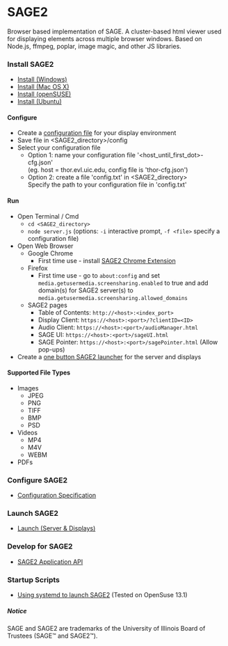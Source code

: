 SAGE2
=======

Browser based implementation of SAGE. A cluster-based html viewer used for displaying elements across multiple browser windows. Based on Node.js, ffmpeg, poplar, image magic, and other JS libraries.

### Install SAGE2 ###
* [Install (Windows)](https://bitbucket.org/sage2/sage2/wiki/Install%20(Windows))
* [Install (Mac OS X)](https://bitbucket.org/sage2/sage2/wiki/Install%20(Mac%20OS%20X))
* [Install (openSUSE)](https://bitbucket.org/sage2/sage2/wiki/Install%20(openSUSE))
* [Install (Ubuntu)](https://bitbucket.org/sage2/sage2/wiki/Install%20(Ubuntu))


#### Configure ####
* Create a [configuration file](https://bitbucket.org/sage2/sage2/wiki/Configuration) for your display environment
* Save file in <SAGE2_directory>/config
* Select your configuration file
    * Option 1: name your configuration file '<host_until_first_dot>-cfg.json'  
(eg. host = thor.evl.uic.edu, config file is 'thor-cfg.json')
    * Option 2: create a file 'config.txt' in <SAGE2_directory>  
Specify the path to your configuration file in 'config.txt'

#### Run ####
* Open Terminal / Cmd
    * `cd <SAGE2_directory>`
    * `node server.js` (options: `-i` interactive prompt, `-f <file>` specify a configuration file)
* Open Web Browser
    * Google Chrome
        * First time use - install [SAGE2 Chrome Extension](https://chrome.google.com/webstore/detail/sage2-screen-capture/mbkfcmpjbkmmdcfocaclghbobhnjfpkk)
    * Firefox
        * First time use - go to `about:config` and set `media.getusermedia.screensharing.enabled` to true and add domain(s) for SAGE2 server(s) to `media.getusermedia.screensharing.allowed_domains`
    * SAGE2 pages
        * Table of Contents: `http://<host>:<index_port>`
        * Display Client: `https://<host>:<port>/?clientID=<ID>`
        * Audio Client: `https://<host>:<port>/audioManager.html`
        * SAGE UI: `https://<host>:<port>/sageUI.html`
        * SAGE Pointer: `https://<host>:<port>/sagePointer.html` (Allow pop-ups)
* Create a [one button SAGE2 launcher](https://bitbucket.org/sage2/sage2/wiki/Launch%20(Server%20%26%20Displays)) for the server and displays

#### Supported File Types ####
* Images
    * JPEG
    * PNG
    * TIFF
    * BMP
    * PSD
* Videos
    * MP4
    * M4V
    * WEBM
* PDFs

### Configure SAGE2 ###
* [Configuration Specification](https://bitbucket.org/sage2/sage2/wiki/Configuration)

### Launch SAGE2 ###
* [Launch (Server & Displays)](https://bitbucket.org/sage2/sage2/wiki/Launch%20(Server%20%26%20Displays))

### Develop for SAGE2 ###
* [SAGE2 Application API](https://bitbucket.org/sage2/sage2/wiki/SAGE2%20Application%20API)

### Startup Scripts ###
* [Using systemd to launch SAGE2](https://bitbucket.org/sage2/sage2/wiki/systemd%20startup) (Tested on OpenSuse 13.1)

##### Notice #####
SAGE and SAGE2 are trademarks of the University of Illinois Board of Trustees (SAGE™ and SAGE2™).
